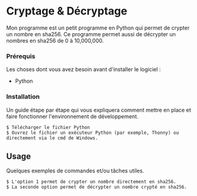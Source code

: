 # Cryptage & Décryptage

Mon programme est un petit programme en Python qui permet de crypter un nombre en sha256. Ce programme permet aussi de décrypter un nombres en sha256 de 0 à 10,000,000.


### Prérequis

Les choses dont vous avez besoin avant d'installer le logiciel :

* Python

### Installation

Un guide étape par étape qui vous expliquera comment mettre en place et faire fonctionner l'environnement de développement.

```
$ Télécharger le fichier Python
$ Ouvrez le fichier un exécuteur Python (par exemple, Thonny) ou directement via le cmd de Windows.
```
## Usage

Quelques exemples de commandes et/ou tâches utiles.

```
$ L'option 1 permet de crypter un nombre directement en sha256.
$ La seconde option permet de décrypter un nombre crypté en sha256.
```
